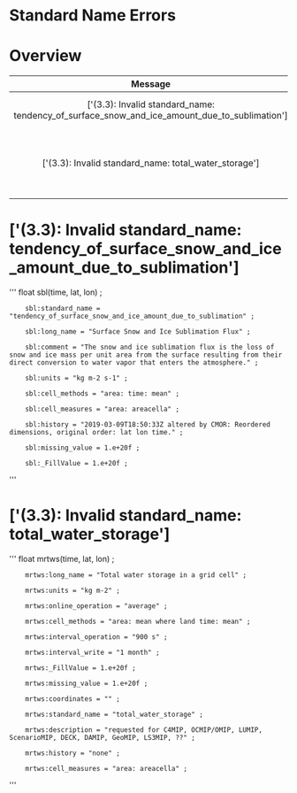 Standard Name Errors
====================

Overview
========

Message | Model/variable | Count | Example
 :--:  |  :--:  |  :--:  |  :--: 
['(3.3): Invalid standard\_name: tendency\_of\_surface\_snow\_and\_ice\_amount\_due\_to\_sublimation'] | ('EC-Earth3', 'Amon.sbl') | 158 | /badc/cmip6/data/CMIP6/CMIP/EC-Earth-Consortium/EC-Earth3/historical/r2i1p1f1/Amon/sbl/gr/v20190408/sbl\_Amon\_EC-Earth3\_historical\_r2i1p1f1\_gr\_190901-190912.nc
['(3.3): Invalid standard\_name: total\_water\_storage'] | ('CNRM-CM6-1-HR', 'Emon.mrtws'), ('IPSL-CM6A-LR', 'Emon.mrtws') | 20 | /badc/cmip6/data/CMIP6/DAMIP/IPSL/IPSL-CM6A-LR/hist-aer/r5i1p1f1/Emon/mrtws/gr/v20180914/mrtws\_Emon\_IPSL-CM6A-LR\_hist-aer\_r5i1p1f1\_gr\_185001-202012.nc
['(3.3): Invalid standard_name: tendency_of_surface_snow_and_ice_amount_due_to_sublimation']
============================================================================================

'''
	float sbl(time, lat, lon) ;

		sbl:standard_name = "tendency_of_surface_snow_and_ice_amount_due_to_sublimation" ;

		sbl:long_name = "Surface Snow and Ice Sublimation Flux" ;

		sbl:comment = "The snow and ice sublimation flux is the loss of snow and ice mass per unit area from the surface resulting from their direct conversion to water vapor that enters the atmosphere." ;

		sbl:units = "kg m-2 s-1" ;

		sbl:cell_methods = "area: time: mean" ;

		sbl:cell_measures = "area: areacella" ;

		sbl:history = "2019-03-09T18:50:33Z altered by CMOR: Reordered dimensions, original order: lat lon time." ;

		sbl:missing_value = 1.e+20f ;

		sbl:_FillValue = 1.e+20f ;

'''

['(3.3): Invalid standard_name: total_water_storage']
=====================================================

'''
	float mrtws(time, lat, lon) ;

		mrtws:long_name = "Total water storage in a grid cell" ;

		mrtws:units = "kg m-2" ;

		mrtws:online_operation = "average" ;

		mrtws:cell_methods = "area: mean where land time: mean" ;

		mrtws:interval_operation = "900 s" ;

		mrtws:interval_write = "1 month" ;

		mrtws:_FillValue = 1.e+20f ;

		mrtws:missing_value = 1.e+20f ;

		mrtws:coordinates = "" ;

		mrtws:standard_name = "total_water_storage" ;

		mrtws:description = "requested for C4MIP, OCMIP/OMIP, LUMIP, ScenarioMIP, DECK, DAMIP, GeoMIP, LS3MIP, ??" ;

		mrtws:history = "none" ;

		mrtws:cell_measures = "area: areacella" ;

'''

